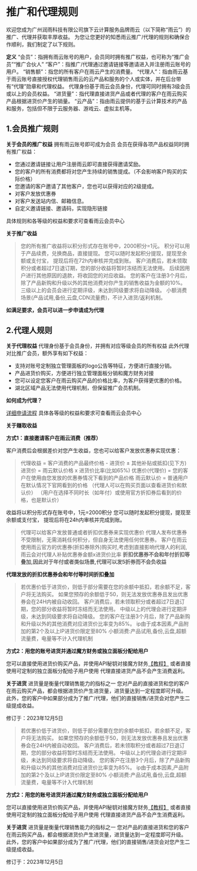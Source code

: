 # 推广和代理规则

欢迎您成为广州润雨科技有限公司旗下云计算服务品牌雨云（以下简称“雨云”）的推广、代理并获取丰厚收益。
为您让您更好的知悉雨云推广/代理的规则和确保合作顺利，我们制定了以下规则。

**定义**
“会员”：指拥有雨云账号的用户，会员同时拥有推广权益，也可称为“推广会员”“推广合伙人”
“客户”：指推广/代理通过邀请链接等邀请进入并注册雨云账号的用户。
“销售额”：指您的所有客户在雨云产生的消费量。
“代理人”：指由雨云基于雨云账号直接授权代理销售雨云的云产品和服务的个人或实体，并在后台带有“代理”勋章和代理权益。
代理身份基于雨云会员身份，代理可同时拥有3级会员或以上的会员权益。
“进货量”：指代理直接进货产品或者代理的客户在雨云购买产品根据进货价产生的销量。
“云产品”：指由雨云提供的基于云计算技术的产品和服务，包括但不限于云服务器、游戏云、虚拟主机等。

<h2>1.会员推广规则</h2>

**关于会员的推广权益**
拥有雨云账号即可成为会员
会员在获得各项产品权益同时拥有推广权益：
- 您通过邀请链接让用户注册雨云即可直接获得邀请奖励。
- 您的客户的所有消费都将对您产生持续的销售提成。（不会影响客户购买的实际价格）
- 您邀请的客户邀请了其他客户，您也可以获得对应的2级提成。
- 对客户发放优惠券
- 对客户发送站内信、邮箱信息。
- 自定义邀请链接、邀请码，实现隐形链接

具体规则和各等级的权益和要求可查看雨云会员中心

**关于推广收益**

>您的所有推广收益将以积分形式存在账号中，2000积分=1元。
积分可以用于产品续费，兑换商品，直接提现。
您可以随时发起积分提现，提现至余额或支付宝，
提现后将在72h内审核并完成到账。
客户消费后，若未领取积分或者超过7日退订期，您的部分收益将暂时冻结而无法使用。
后续因用户进行其他原因的退款，将收回您的对应收益。
您的客户在注册3个月后，除了产品新购和升级以外的其他消费对你产生的销售收益为金额的10%。
三级以上的会员会进行定期评级，未达到同级要求将自动降级。
小额消费场景(产品试用,备份,云盘,CDN流量费)，不计入进货/返利机制。

**如满足要求，会员可以进一步申请成为代理**

<h2>2.代理人规则</h2>

**关于代理权益**
代理身份基于会员身份，并拥有对应等级会员的所有权益
此外代理对比推广会员，额外享有如下权益：
- 支持对账号定制独立管理面板的logo公告等特征，方便进行直接分销。
- 产品进货价购买，方便进行独立管理面板分销和魔方财务对接
- 您可以设定您客户在雨云购买产品的价格比率，为客户获得更优惠的价格。
- 湖北区域产品无法使用代理机制，但保留推广会员机制。

**如何成为代理？**

[详细申请流程](https://forum.rainyun.com/t/topic/5612/1)
具体各等级的权益和要求可查看雨云会员中心

**关于赚取收益**

**方式1：直接邀请客户在雨云消费（推荐）**

客户消费后会根据差价对您产生收益，您也可以给客户发放优惠券实现优惠：
>代理收益 = 客户消费的产品最终价格 - 进货价 ± 其他补贴或抵扣(见下方)
进货价 = 雨云默认价格 x 进货价比率(比如65%)
优惠价(代理价) = 您的客户在使用由您发放的优惠券情况下看到的产品价格
雨云默认价 = 普通用户在默认情况下官网看到的价格
（代理人可以在购买页面以查看进货价和默认价）
（用户在选择不同时长（如年付）或使用官方折扣券后看到的价格，也是默认价）

收益将以积分形式存在账号中，1元=2000积分
您可以随时发起积分提现，提现至余额或支付宝，
提现后将在24h内审核并完成到账。

>代理可以给客户发放普通或者折扣优惠券来实现优惠价
代理人发布优惠券不受限制，无需消耗任何积分，但自身无法使用任何优惠券。
客户在雨云使用雨云官方的优惠券(折扣券除外)购买时,考虑到直接影响代理人的利润,
雨云会对代理人补贴优惠券金额x进货价比率
**折扣优惠券不会和年付折扣等叠加,因此对于年付或者类似场景,代理可以发5折券而不会负收益**

**代理发放的折扣优惠券会和年付等时间折扣叠加**

>若优惠价低于进货价，则低于部分需要在您的余额中抵扣，若余额不足，客户将无法购买。
如果您预存的余额低于50，则无法发放优惠券且发出优惠券会在24H内被自动收回。
客户消费后，若未领取积分或者超过7日退订期，您的部分收益将暂时冻结而无法使用。
中级以上的代理会进行定期评级，未达到同级要求将自动降级。
您的客户在注册3个月后，除了产品新购和升级以外的其他消费对应进货价比率变为85%。
ip由于成本因素,产品附加的第2个及以上IP进货价限定至80%
小额消费:产品试用,备份,云盘,超额流量费，电量等不计入代理机制

**方式2：用您的账号进货并通过魔方财务或独立面板分配给用户**

您可以直接使用进货价购买产品，并使用API秘钥对接魔方财务[【教程】](https://forum.rainyun.com/t/topic/5552)
或者直接使用可定制的独立面板分配给子用户使用
代理直接进货产品不会产生消费返利。


**关于进货**
进货量是衡量代理销售能力的指标之一
您对产品的直接进货和您的客户在雨云购买产品，都会根据进货价产生进货量，进货量达到一定程度即可升级。
此外，您的客户中如果部分成为了推广/代理，他们的直接销售/进货会对您产生二级提成收益。

修订于：2023年12月5日
>若优惠价低于进货价，则低于部分需要在您的余额中抵扣，若余额不足，客户将无法购买。
如果您预存的余额低于50，则无法发放优惠券且发出优惠券会在24H内被自动收回。
客户消费后，若未领取积分或者超过7日退订期，您的部分收益将暂时冻结而无法使用。
中级以上的代理会进行定期评级，未达到同级要求将自动降级。
您的客户在注册3个月后，除了产品新购和升级以外的其他消费对应进货价比率变为85%。
ip由于成本因素,产品附加的第2个及以上IP进货价限定至80%
小额消费:产品试用,备份,云盘,超额流量费，电量等不计入代理机制

**方式2：用您的账号进货并通过魔方财务或独立面板分配给用户**

您可以直接使用进货价购买产品，并使用API秘钥对接魔方财务[【教程】](https://forum.rainyun.com/t/topic/5552)
或者直接使用可定制的独立面板分配给子用户使用
代理直接进货产品不会产生消费返利。


**关于进货**
进货量是衡量代理销售能力的指标之一
您对产品的直接进货和您的客户在雨云购买产品，都会根据进货价产生进货量，进货量达到一定程度即可升级。
此外，您的客户中如果部分成为了推广/代理，他们的直接销售/进货会对您产生二级提成收益。

修订于：2023年12月5日